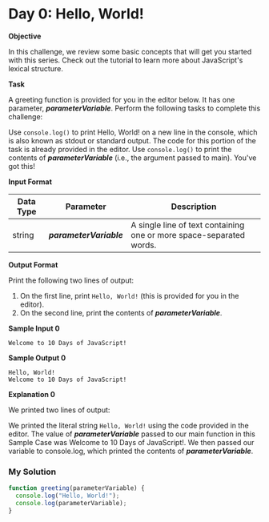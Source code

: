 # Day 0: Hello, World!

**Objective**

In this challenge, we review some basic concepts that will get you started with this series. Check out the tutorial to learn more about JavaScript's lexical structure.

**Task**

A greeting function is provided for you in the editor below. It has one parameter, **_parameterVariable_**. Perform the following tasks to complete this challenge:

Use `console.log()` to print Hello, World! on a new line in the console, which is also known as stdout or standard output. The code for this portion of the task is already provided in the editor.
Use `console.log()` to print the contents of **_parameterVariable_** (i.e., the argument passed to main).
You've got this!

**Input Format**

| Data Type | Parameter               | Description                                                         |
| --------- | ----------------------- | ------------------------------------------------------------------- |
| string    | **_parameterVariable_** | A single line of text containing one or more space-separated words. |

**Output Format**

Print the following two lines of output:

1. On the first line, print `Hello, World!` (this is provided for you in the editor).
2. On the second line, print the contents of **_parameterVariable_**.

**Sample Input 0**

```
Welcome to 10 Days of JavaScript!
```

**Sample Output 0**

```
Hello, World!
Welcome to 10 Days of JavaScript!
```

**Explanation 0**

We printed two lines of output:

We printed the literal string `Hello, World!` using the code provided in the editor.
The value of **_parameterVariable_** passed to our main function in this Sample Case was Welcome to 10 Days of JavaScript!. We then passed our variable to console.log, which printed the contents of **_parameterVariable_**.

### My Solution

```javascript
function greeting(parameterVariable) {
  console.log("Hello, World!");
  console.log(parameterVariable);
}
```
